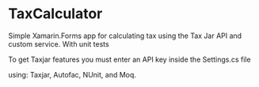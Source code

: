 # TaxCalculator
Simple Xamarin.Forms app for calculating tax using the Tax Jar API and custom service. With unit tests

To get Taxjar features you must enter an API key inside the Settings.cs file

using: Taxjar, Autofac, NUnit, and Moq.
